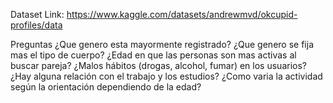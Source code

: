 Dataset Link: https://www.kaggle.com/datasets/andrewmvd/okcupid-profiles/data

Preguntas
¿Que genero esta mayormente registrado?
¿Que genero se fija mas el tipo de cuerpo?
¿Edad en que las personas son mas activas al buscar pareja?
¿Malos hábitos (drogas, alcohol, fumar) en los usuarios?
¿Hay alguna relación con el trabajo y los estudios?
¿Como varia la actividad según la orientación dependiendo de la edad?

